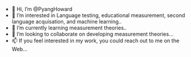 - 👋 Hi, I’m @PyangHoward
- 👀 I’m interested in Language testing, educational measurement, second language acquisation, and machine learning..
- 🌱 I’m currently learning measurement theories..
- 💞️ I’m looking to collaborate on developing measurement theories...
- 📫 If you feel interested in my work, you could reach out to me on the Web...

<!---
PyangHoward/PyangHoward is a ✨ special ✨ repository because its `README.md` (this file) appears on your GitHub profile.
You can click the Preview link to take a look at your changes.
--->
